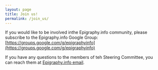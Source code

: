 ```yaml
---
layout: page
title: Join us!
permalink: /join_us/
---
```


If you would like to be involved inthe Epigraphy.info community, please subscribe to the Epigraphy.info Google Group: [https://groups.google.com/g/epigraphyinfo](https://groups.google.com/g/epigraphyinfo)

If you have any questions to the members of teh Steering Committee, you can reach them at <a href = "mailto: info@epigraphy.info">Epigraphy.info email</a>. 





